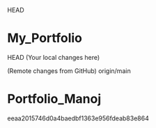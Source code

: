  HEAD
# My_Portfolio

 HEAD
(Your local changes here)

(Remote changes from GitHub)
 origin/main

# Portfolio_Manoj
 eeaa2015746d0a4baedbf1363e956fdeab83e864
